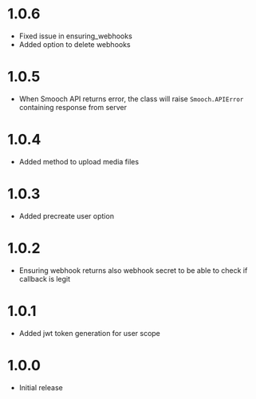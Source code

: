 # 1.0.6
- Fixed issue in ensuring_webhooks
- Added option to delete webhooks

# 1.0.5
- When Smooch API returns error, the class will raise `Smooch.APIError` containing response from server 

# 1.0.4
- Added method to upload media files

# 1.0.3
- Added precreate user option 

# 1.0.2
- Ensuring webhook returns also webhook secret to be able to check if callback is legit

# 1.0.1
- Added jwt token generation for user scope

# 1.0.0
- Initial release